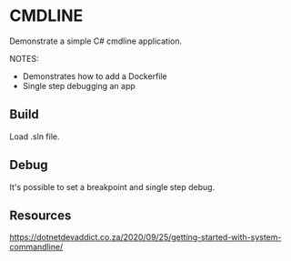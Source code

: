 ﻿# CMDLINE

Demonstrate a simple C# cmdline application.  

NOTES:

* Demonstrates how to add a Dockerfile  
* Single step debugging an app  

## Build

Load .sln file.  

## Debug

It's possible to set a breakpoint and single step debug.  

## Resources

https://dotnetdevaddict.co.za/2020/09/25/getting-started-with-system-commandline/

